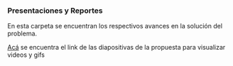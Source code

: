 ### Presentaciones y Reportes

En esta carpeta se encuentran los respectivos avances en la solución del problema.

[Acá](https://docs.google.com/presentation/d/1x-HIjbeYmLtKREDXLmsWQzR7TqiZs5aL/edit?usp=sharing&ouid=113409503066611875130&rtpof=true&sd=true) se encuentra el link de las diapositivas de la propuesta para visualizar videos y gifs
